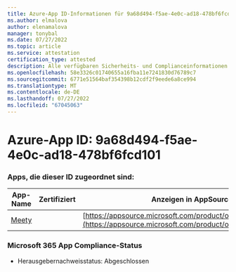 ```yaml
---
title: Azure-App ID-Informationen für 9a68d494-f5ae-4e0c-ad18-478bf6fcd101
ms.author: elmalova
author: elenamalova
manager: tonybal
ms.date: 07/27/2022
ms.topic: article
ms.service: attestation
certification_type: attested
description: Alle verfügbaren Sicherheits- und Complianceinformationen für 9a68d494-f5ae-4e0c-ad18-478bf6fcd101.
ms.openlocfilehash: 58e3326c01740655a16fba11e7241830d76789c7
ms.sourcegitcommit: 6771e51564baf354398b12cdf2f9eede6a8ce994
ms.translationtype: MT
ms.contentlocale: de-DE
ms.lasthandoff: 07/27/2022
ms.locfileid: "67045063"
---
```

# <a name="azure-app-id-9a68d494-f5ae-4e0c-ad18-478bf6fcd101"></a>Azure-App ID: 9a68d494-f5ae-4e0c-ad18-478bf6fcd101


### <a name="apps-associated-with-this-id"></a>Apps, die dieser ID zugeordnet sind:
| **App-Name** | **Zertifiziert** | **Anzeigen in AppSource** |
|--------------|---------------|-----------------------|
| [Meety](../forward/WA200004258.md) |  | [https://appsource.microsoft.com/product/office/WA200004258](https://appsource.microsoft.com/product/office/WA200004258) |

### <a name="microsoft-365-app-compliance-status"></a>Microsoft 365 App Compliance-Status
- Herausgebernachweisstatus: Abgeschlossen
